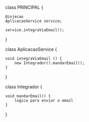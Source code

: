
class PRINCIPAL { 

    @injecao 
    AplicacaoService service;
 
    service.integraViaEmail();

}


class AplicacaoService {
 
    void integraViaEmail () { 
        new Integrador().mandarEmail(); 
    }
 
}

class Integrador {

    void mandarEmail() {
        logica para enviar o email 
    }   


} 